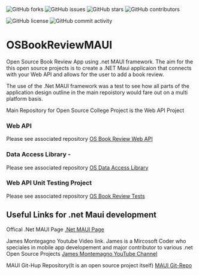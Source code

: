 ![GitHub forks](https://img.shields.io/github/forks/brianreville/OSBookReviewMAUI?style=for-the-badge)
![GitHub issues](https://img.shields.io/github/issues/brianreville/OSBookReviewMAUI?style=for-the-badge)
![GitHub stars](https://img.shields.io/github/stars/brianreville/OSBookReviewMAUI?style=for-the-badge)
![GitHub contributors](https://img.shields.io/github/contributors/brianreville/OSBookReviewMAUI?style=for-the-badge)

![GitHub license](https://img.shields.io/github/license/brianreville/OSBookReviewMAUI?style=for-the-badge)
![GitHub commit activity](https://img.shields.io/github/commit-activity/m/brianreville/OSBookReviewMAUI?style=for-the-badge)

# OSBookReviewMAUI

Open Source Book Review App using .net MAUI framework.
The aim for the this open source projects is to create a .NET Maui applicaion that connects with your Web API and allows for the user to add a book review.

The use of the .Net MAUI framework was a test to see how all parts of the application design outline in the main repoistory would fare out on a multi platform basis.

Main Repository for Open Source College Project is the Web API Project

### Web API 
Please see associated repository
[OS Book Review Web API  ](https://github.com/brianreville/OSBookReviewWebAPI)

### Data Access Library -

Please see associated repository
[OS Data Access Library](https://github.com/brianreville/OSDataAccessLibrary)

### Web API Unit Testing Project
Please see associated repository
[OS Book Review Tests  ](https://github.com/brianreville/OSBookReviewTests)


## Useful Links for .net Maui development
Offical .Net MAUI Page
[.Net MAUI Page](https://dotnet.microsoft.com/en-us/apps/maui) 

James Montegagno Youtube Video link. James is a Mircosoft Coder who speciales in mobile app developement and 
major contributor to various .net Open Source Projects 
[James Montemagno YouTube Channel](https://www.youtube.com/c/JamesMontemagno/playlists) 

MAUI Git-Hup Repository(It is an open source project itself)
[MAUI Git-Repo](https://github.com/dotnet/maui)
